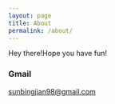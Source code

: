 ```yaml
---
layout: page
title: About
permalink: /about/
---
```


Hey there!Hope you have fun!

### Gmail

[sunbingjian98@gmail.com](mailto:email@domain.com)
